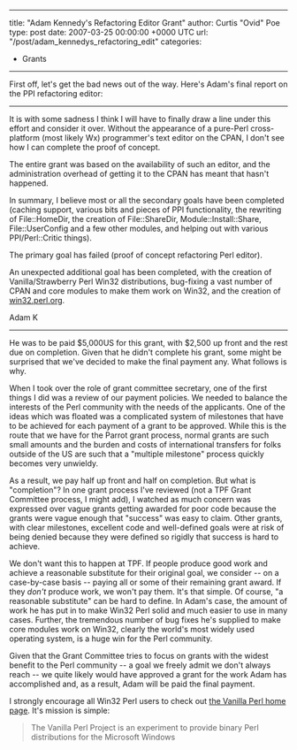 
---
title: "Adam Kennedy's Refactoring Editor Grant"
author: Curtis "Ovid" Poe
type: post
date: 2007-03-25 00:00:00 +0000 UTC
url: "/post/adam_kennedys_refactoring_edit"
categories:
 - Grants

---

<p>First off, let's get the bad news out of the way.  Here's Adam's final report on the PPI refactoring editor:</p>

<hr/>
<p>It is with some sadness I think I will have to finally draw a line  under
this effort and consider it over. Without the appearance of a  pure-Perl
cross-platform (most likely Wx) programmer's text editor  on the CPAN, I don't
see how I can complete the proof of concept.</p>

<p>The entire grant was based on the availability of such an editor,  and the
administration overhead of getting it to the CPAN has meant  that hasn't
happened.</p>

<p>In summary, I believe most or all the secondary goals have been  completed
(caching support, various bits and pieces of PPI  functionality, the rewriting
of File::HomeDir, the creation of  File::ShareDir, Module::Install::Share,
File::UserConfig and a few  other modules, and helping out with various
PPI/Perl::Critic things).</p>

<p>The primary goal has failed (proof of concept refactoring Perl editor).</p>

<p>An unexpected additional goal has been completed, with the creation  of
Vanilla/Strawberry Perl Win32 distributions, bug-fixing a vast  number of CPAN
and core modules to make them work on Win32, and the  creation of
<a href="http://win32.perl.org/">win32.perl.org</a>.</p>

<p>Adam K</p>
<hr/>

<p>He was to be paid $5,000US for this grant, with $2,500 up front and the rest due on completion.  Given that he didn't complete his grant, some might be surprised that we've decided to make the final payment any.  What follows is why.</p>

<p>When I took over the role of grant committee secretary, one of the first things I did was a review of our payment policies.  We needed to balance the interests of the Perl community with the needs of the applicants.  One of the ideas which was floated was a complicated system of milestones that have to be achieved for each payment of a grant to be approved.  While this is the route that we have for the Parrot grant process, normal grants are such small amounts and the burden and costs of international transfers for folks outside of the US are such that a "multiple milestone" process quickly becomes very unwieldy.</p>

<p>As a result, we pay half up front and half on completion.  But what is "completion"?  In one grant process I've reviewed (not a TPF Grant Committee process, I might add), I watched as much concern was expressed over vague grants getting awarded for poor code because the grants were vague enough that "success" was easy to claim.  Other grants, with clear milestones, excellent code and well-defined goals were at risk of being denied because they were defined so rigidly that success is hard to achieve.</p>

<p>We don't want this to happen at TPF.  If people produce good work and achieve a reasonable substitute for their original goal, we consider -- on a case-by-case basis -- paying all or some of their remaining grant award.  If they <em>don't</em> produce work, we won't pay them.  It's that simple.  Of course, "a reasonable substitute" can be hard to define.  In Adam's case, the amount of work he has put in to make Win32 Perl solid and much easier to use in many cases.  Further, the tremendous number of bug fixes he's supplied to make core modules work on Win32, clearly the world's most widely used operating system, is a huge win for the Perl community.</p>

<p>Given that the Grant Committee tries to focus on grants with the widest benefit to the Perl community -- a goal we freely admit we don't always reach -- we quite likely would have approved a grant for the work Adam has accomplished and, as a result, Adam will be paid the final payment.</p>

<p>I strongly encourage all Win32 Perl users to check out <a href="http://vanillaperl.com/">the Vanilla Perl home page</a>.  It's mission is simple:</p>

<blockquote>The Vanilla Perl Project is an experiment to provide binary Perl distributions for the Microsoft Windows